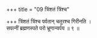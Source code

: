 +++
title = "09 त्रिंशतं त्रिंश्च"

+++
त्रिंशतं त्रिंश्च पर्वतान् चतुरश्च गिरीनति ।  
सपत्नीं ब्रह्मणस्पते परो भ्रूणान्यर्पय ॥ ९ ॥